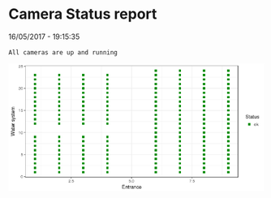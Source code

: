 Camera Status report
================
16/05/2017 - 19:15:35

    All cameras are up and running

![](camreport_files/figure-markdown_github/unnamed-chunk-2-1.png)
